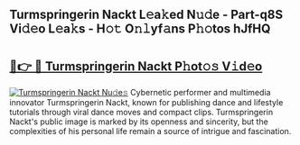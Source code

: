 ## Turmspringerin Nackt L𝚎a𝚔ed N𝚞𝚍e - Part-q8S Vi𝚍𝚎o L𝚎a𝚔s - H𝚘𝚝 O𝚗𝚕yf𝚊ns P𝚑𝚘tos hJfHQ

# <h2><a href="http://kfbppin.oniu.top/?m=Turmspringerin+Nackt">🔗👉 🔴 Turmspringerin Nackt P𝚑ot𝚘𝚜 V𝚒d𝚎o</a></h2>

[![Turmspringerin Nackt Nu𝚍e𝚜](https://i.imgur.com/0qMVB7G.gif)](http://kfbppin.oniu.top/?m=Turmspringerin+Nackt)
Cybernetic performer and multimedia innovator Turmspringerin Nackt, known for publishing dance and lifestyle tutorials through viral dance moves and compact clips. Turmspringerin Nackt's public image is marked by its openness and sincerity, but the complexities of his personal life remain a source of intrigue and fascination.  

